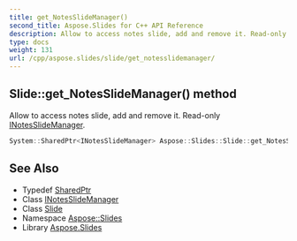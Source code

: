```yaml
---
title: get_NotesSlideManager()
second_title: Aspose.Slides for C++ API Reference
description: Allow to access notes slide, add and remove it. Read-only INotesSlideManager.
type: docs
weight: 131
url: /cpp/aspose.slides/slide/get_notesslidemanager/
---
```

## Slide::get_NotesSlideManager() method


Allow to access notes slide, add and remove it. Read-only [INotesSlideManager](../../inotesslidemanager/).

```cpp
System::SharedPtr<INotesSlideManager> Aspose::Slides::Slide::get_NotesSlideManager() override
```

## See Also

* Typedef [SharedPtr](../../system/sharedptr/)
* Class [INotesSlideManager](../inotesslidemanager/)
* Class [Slide](./)
* Namespace [Aspose::Slides](../)
* Library [Aspose.Slides](../../)